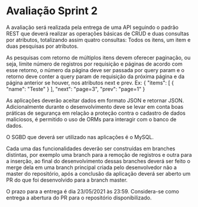 # Avaliação Sprint 2

A avaliação será realizada pela entrega de uma API seguindo o padrão REST que deverá realizar as operações básicas de CRUD e duas consultas por atributos, totalizando assim quatro consultas: Todos os itens, um item e duas pesquisas por atributos.

As pesquisas com retorno de múltiplos itens devem oferecer paginação, ou seja, limite número de registros por requisição e páginas de acordo com esse retorno, o número da página deve ser passada por query param e o retorno deve conter a query param de requisição da próxima página e da página anterior se houver, nos atributos next e prev. Ex:
{
    "items": [
        {
            "name": "Teste"
        }
    ],
    "next": "page=3",
    "prev": "page=1"
}

As aplicações deverão aceitar dados em formato JSON e retornar JSON. Adicionalmente durante o desenvolvimento deve se levar em conta boas práticas de segurança em relação a proteção contra o cadastro de dados maliciosos, é permitido o uso de ORMs para interagir com o banco de dados.

O SGBD que deverá ser utilizado nas aplicações é o MySQL.

Cada uma das funcionalidades deverão ser construídas em branches distintas, por exemplo uma branch para a remoção de registros e outra para a inserção, ao final do desenvolvimento dessas branches deverá ser feito o merge dela em uma branch principal criada pelo desenvolvedor não a master do repositório, após a conclusão da aplicação deverá ser aberto um PR do que foi desenvolvido  para a branch master. 

O prazo para a entrega é dia 23/05/2021 às 23:59. Considera-se como entrega a abertura do PR para o repositório disponibilizado.
 
